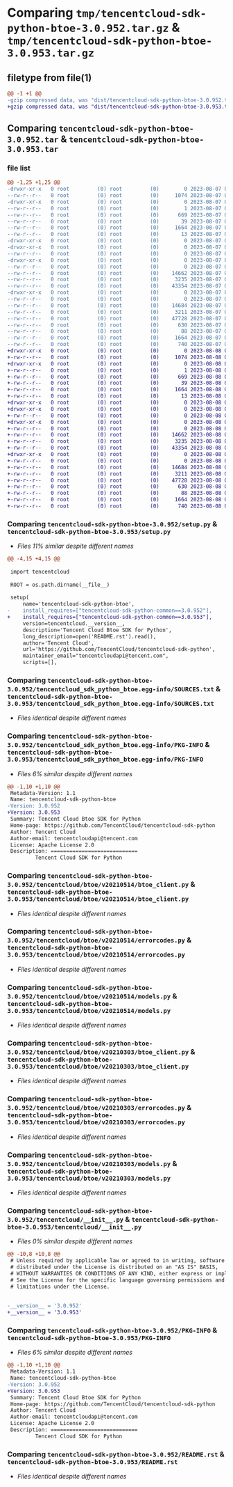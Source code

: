 # Comparing `tmp/tencentcloud-sdk-python-btoe-3.0.952.tar.gz` & `tmp/tencentcloud-sdk-python-btoe-3.0.953.tar.gz`

## filetype from file(1)

```diff
@@ -1 +1 @@
-gzip compressed data, was "dist/tencentcloud-sdk-python-btoe-3.0.952.tar", last modified: Mon Aug  7 08:47:31 2023, max compression
+gzip compressed data, was "dist/tencentcloud-sdk-python-btoe-3.0.953.tar", last modified: Tue Aug  8 00:19:26 2023, max compression
```

## Comparing `tencentcloud-sdk-python-btoe-3.0.952.tar` & `tencentcloud-sdk-python-btoe-3.0.953.tar`

### file list

```diff
@@ -1,25 +1,25 @@
-drwxr-xr-x   0 root         (0) root         (0)        0 2023-08-07 08:47:31.000000 tencentcloud-sdk-python-btoe-3.0.952/
--rw-r--r--   0 root         (0) root         (0)     1074 2023-08-07 08:47:31.000000 tencentcloud-sdk-python-btoe-3.0.952/setup.py
-drwxr-xr-x   0 root         (0) root         (0)        0 2023-08-07 08:47:31.000000 tencentcloud-sdk-python-btoe-3.0.952/tencentcloud_sdk_python_btoe.egg-info/
--rw-r--r--   0 root         (0) root         (0)        1 2023-08-07 08:47:31.000000 tencentcloud-sdk-python-btoe-3.0.952/tencentcloud_sdk_python_btoe.egg-info/dependency_links.txt
--rw-r--r--   0 root         (0) root         (0)      669 2023-08-07 08:47:31.000000 tencentcloud-sdk-python-btoe-3.0.952/tencentcloud_sdk_python_btoe.egg-info/SOURCES.txt
--rw-r--r--   0 root         (0) root         (0)       39 2023-08-07 08:47:31.000000 tencentcloud-sdk-python-btoe-3.0.952/tencentcloud_sdk_python_btoe.egg-info/requires.txt
--rw-r--r--   0 root         (0) root         (0)     1664 2023-08-07 08:47:31.000000 tencentcloud-sdk-python-btoe-3.0.952/tencentcloud_sdk_python_btoe.egg-info/PKG-INFO
--rw-r--r--   0 root         (0) root         (0)       13 2023-08-07 08:47:31.000000 tencentcloud-sdk-python-btoe-3.0.952/tencentcloud_sdk_python_btoe.egg-info/top_level.txt
-drwxr-xr-x   0 root         (0) root         (0)        0 2023-08-07 08:47:31.000000 tencentcloud-sdk-python-btoe-3.0.952/tencentcloud/
-drwxr-xr-x   0 root         (0) root         (0)        0 2023-08-07 08:47:31.000000 tencentcloud-sdk-python-btoe-3.0.952/tencentcloud/btoe/
--rw-r--r--   0 root         (0) root         (0)        0 2023-08-07 08:47:31.000000 tencentcloud-sdk-python-btoe-3.0.952/tencentcloud/btoe/__init__.py
-drwxr-xr-x   0 root         (0) root         (0)        0 2023-08-07 08:47:31.000000 tencentcloud-sdk-python-btoe-3.0.952/tencentcloud/btoe/v20210514/
--rw-r--r--   0 root         (0) root         (0)        0 2023-08-07 08:47:31.000000 tencentcloud-sdk-python-btoe-3.0.952/tencentcloud/btoe/v20210514/__init__.py
--rw-r--r--   0 root         (0) root         (0)    14662 2023-08-07 08:47:31.000000 tencentcloud-sdk-python-btoe-3.0.952/tencentcloud/btoe/v20210514/btoe_client.py
--rw-r--r--   0 root         (0) root         (0)     3235 2023-08-07 08:47:31.000000 tencentcloud-sdk-python-btoe-3.0.952/tencentcloud/btoe/v20210514/errorcodes.py
--rw-r--r--   0 root         (0) root         (0)    43354 2023-08-07 08:47:31.000000 tencentcloud-sdk-python-btoe-3.0.952/tencentcloud/btoe/v20210514/models.py
-drwxr-xr-x   0 root         (0) root         (0)        0 2023-08-07 08:47:31.000000 tencentcloud-sdk-python-btoe-3.0.952/tencentcloud/btoe/v20210303/
--rw-r--r--   0 root         (0) root         (0)        0 2023-08-07 08:47:31.000000 tencentcloud-sdk-python-btoe-3.0.952/tencentcloud/btoe/v20210303/__init__.py
--rw-r--r--   0 root         (0) root         (0)    14684 2023-08-07 08:47:31.000000 tencentcloud-sdk-python-btoe-3.0.952/tencentcloud/btoe/v20210303/btoe_client.py
--rw-r--r--   0 root         (0) root         (0)     3211 2023-08-07 08:47:31.000000 tencentcloud-sdk-python-btoe-3.0.952/tencentcloud/btoe/v20210303/errorcodes.py
--rw-r--r--   0 root         (0) root         (0)    47728 2023-08-07 08:47:31.000000 tencentcloud-sdk-python-btoe-3.0.952/tencentcloud/btoe/v20210303/models.py
--rw-r--r--   0 root         (0) root         (0)      630 2023-08-07 08:47:31.000000 tencentcloud-sdk-python-btoe-3.0.952/tencentcloud/__init__.py
--rw-r--r--   0 root         (0) root         (0)       88 2023-08-07 08:47:31.000000 tencentcloud-sdk-python-btoe-3.0.952/setup.cfg
--rw-r--r--   0 root         (0) root         (0)     1664 2023-08-07 08:47:31.000000 tencentcloud-sdk-python-btoe-3.0.952/PKG-INFO
--rw-r--r--   0 root         (0) root         (0)      740 2023-08-07 08:47:31.000000 tencentcloud-sdk-python-btoe-3.0.952/README.rst
+drwxr-xr-x   0 root         (0) root         (0)        0 2023-08-08 00:19:26.000000 tencentcloud-sdk-python-btoe-3.0.953/
+-rw-r--r--   0 root         (0) root         (0)     1074 2023-08-08 00:19:26.000000 tencentcloud-sdk-python-btoe-3.0.953/setup.py
+drwxr-xr-x   0 root         (0) root         (0)        0 2023-08-08 00:19:26.000000 tencentcloud-sdk-python-btoe-3.0.953/tencentcloud_sdk_python_btoe.egg-info/
+-rw-r--r--   0 root         (0) root         (0)        1 2023-08-08 00:19:26.000000 tencentcloud-sdk-python-btoe-3.0.953/tencentcloud_sdk_python_btoe.egg-info/dependency_links.txt
+-rw-r--r--   0 root         (0) root         (0)      669 2023-08-08 00:19:26.000000 tencentcloud-sdk-python-btoe-3.0.953/tencentcloud_sdk_python_btoe.egg-info/SOURCES.txt
+-rw-r--r--   0 root         (0) root         (0)       39 2023-08-08 00:19:26.000000 tencentcloud-sdk-python-btoe-3.0.953/tencentcloud_sdk_python_btoe.egg-info/requires.txt
+-rw-r--r--   0 root         (0) root         (0)     1664 2023-08-08 00:19:26.000000 tencentcloud-sdk-python-btoe-3.0.953/tencentcloud_sdk_python_btoe.egg-info/PKG-INFO
+-rw-r--r--   0 root         (0) root         (0)       13 2023-08-08 00:19:26.000000 tencentcloud-sdk-python-btoe-3.0.953/tencentcloud_sdk_python_btoe.egg-info/top_level.txt
+drwxr-xr-x   0 root         (0) root         (0)        0 2023-08-08 00:19:26.000000 tencentcloud-sdk-python-btoe-3.0.953/tencentcloud/
+drwxr-xr-x   0 root         (0) root         (0)        0 2023-08-08 00:19:26.000000 tencentcloud-sdk-python-btoe-3.0.953/tencentcloud/btoe/
+-rw-r--r--   0 root         (0) root         (0)        0 2023-08-08 00:19:26.000000 tencentcloud-sdk-python-btoe-3.0.953/tencentcloud/btoe/__init__.py
+drwxr-xr-x   0 root         (0) root         (0)        0 2023-08-08 00:19:26.000000 tencentcloud-sdk-python-btoe-3.0.953/tencentcloud/btoe/v20210514/
+-rw-r--r--   0 root         (0) root         (0)        0 2023-08-08 00:19:26.000000 tencentcloud-sdk-python-btoe-3.0.953/tencentcloud/btoe/v20210514/__init__.py
+-rw-r--r--   0 root         (0) root         (0)    14662 2023-08-08 00:19:26.000000 tencentcloud-sdk-python-btoe-3.0.953/tencentcloud/btoe/v20210514/btoe_client.py
+-rw-r--r--   0 root         (0) root         (0)     3235 2023-08-08 00:19:26.000000 tencentcloud-sdk-python-btoe-3.0.953/tencentcloud/btoe/v20210514/errorcodes.py
+-rw-r--r--   0 root         (0) root         (0)    43354 2023-08-08 00:19:26.000000 tencentcloud-sdk-python-btoe-3.0.953/tencentcloud/btoe/v20210514/models.py
+drwxr-xr-x   0 root         (0) root         (0)        0 2023-08-08 00:19:26.000000 tencentcloud-sdk-python-btoe-3.0.953/tencentcloud/btoe/v20210303/
+-rw-r--r--   0 root         (0) root         (0)        0 2023-08-08 00:19:26.000000 tencentcloud-sdk-python-btoe-3.0.953/tencentcloud/btoe/v20210303/__init__.py
+-rw-r--r--   0 root         (0) root         (0)    14684 2023-08-08 00:19:26.000000 tencentcloud-sdk-python-btoe-3.0.953/tencentcloud/btoe/v20210303/btoe_client.py
+-rw-r--r--   0 root         (0) root         (0)     3211 2023-08-08 00:19:26.000000 tencentcloud-sdk-python-btoe-3.0.953/tencentcloud/btoe/v20210303/errorcodes.py
+-rw-r--r--   0 root         (0) root         (0)    47728 2023-08-08 00:19:26.000000 tencentcloud-sdk-python-btoe-3.0.953/tencentcloud/btoe/v20210303/models.py
+-rw-r--r--   0 root         (0) root         (0)      630 2023-08-08 00:19:26.000000 tencentcloud-sdk-python-btoe-3.0.953/tencentcloud/__init__.py
+-rw-r--r--   0 root         (0) root         (0)       88 2023-08-08 00:19:26.000000 tencentcloud-sdk-python-btoe-3.0.953/setup.cfg
+-rw-r--r--   0 root         (0) root         (0)     1664 2023-08-08 00:19:26.000000 tencentcloud-sdk-python-btoe-3.0.953/PKG-INFO
+-rw-r--r--   0 root         (0) root         (0)      740 2023-08-08 00:19:26.000000 tencentcloud-sdk-python-btoe-3.0.953/README.rst
```

### Comparing `tencentcloud-sdk-python-btoe-3.0.952/setup.py` & `tencentcloud-sdk-python-btoe-3.0.953/setup.py`

 * *Files 11% similar despite different names*

```diff
@@ -4,15 +4,15 @@
 
 import tencentcloud
 
 ROOT = os.path.dirname(__file__)
 
 setup(
     name='tencentcloud-sdk-python-btoe',
-    install_requires=["tencentcloud-sdk-python-common==3.0.952"],
+    install_requires=["tencentcloud-sdk-python-common==3.0.953"],
     version=tencentcloud.__version__,
     description='Tencent Cloud Btoe SDK for Python',
     long_description=open('README.rst').read(),
     author='Tencent Cloud',
     url='https://github.com/TencentCloud/tencentcloud-sdk-python',
     maintainer_email="tencentcloudapi@tencent.com",
     scripts=[],
```

### Comparing `tencentcloud-sdk-python-btoe-3.0.952/tencentcloud_sdk_python_btoe.egg-info/SOURCES.txt` & `tencentcloud-sdk-python-btoe-3.0.953/tencentcloud_sdk_python_btoe.egg-info/SOURCES.txt`

 * *Files identical despite different names*

### Comparing `tencentcloud-sdk-python-btoe-3.0.952/tencentcloud_sdk_python_btoe.egg-info/PKG-INFO` & `tencentcloud-sdk-python-btoe-3.0.953/tencentcloud_sdk_python_btoe.egg-info/PKG-INFO`

 * *Files 6% similar despite different names*

```diff
@@ -1,10 +1,10 @@
 Metadata-Version: 1.1
 Name: tencentcloud-sdk-python-btoe
-Version: 3.0.952
+Version: 3.0.953
 Summary: Tencent Cloud Btoe SDK for Python
 Home-page: https://github.com/TencentCloud/tencentcloud-sdk-python
 Author: Tencent Cloud
 Author-email: tencentcloudapi@tencent.com
 License: Apache License 2.0
 Description: ============================
         Tencent Cloud SDK for Python
```

### Comparing `tencentcloud-sdk-python-btoe-3.0.952/tencentcloud/btoe/v20210514/btoe_client.py` & `tencentcloud-sdk-python-btoe-3.0.953/tencentcloud/btoe/v20210514/btoe_client.py`

 * *Files identical despite different names*

### Comparing `tencentcloud-sdk-python-btoe-3.0.952/tencentcloud/btoe/v20210514/errorcodes.py` & `tencentcloud-sdk-python-btoe-3.0.953/tencentcloud/btoe/v20210514/errorcodes.py`

 * *Files identical despite different names*

### Comparing `tencentcloud-sdk-python-btoe-3.0.952/tencentcloud/btoe/v20210514/models.py` & `tencentcloud-sdk-python-btoe-3.0.953/tencentcloud/btoe/v20210514/models.py`

 * *Files identical despite different names*

### Comparing `tencentcloud-sdk-python-btoe-3.0.952/tencentcloud/btoe/v20210303/btoe_client.py` & `tencentcloud-sdk-python-btoe-3.0.953/tencentcloud/btoe/v20210303/btoe_client.py`

 * *Files identical despite different names*

### Comparing `tencentcloud-sdk-python-btoe-3.0.952/tencentcloud/btoe/v20210303/errorcodes.py` & `tencentcloud-sdk-python-btoe-3.0.953/tencentcloud/btoe/v20210303/errorcodes.py`

 * *Files identical despite different names*

### Comparing `tencentcloud-sdk-python-btoe-3.0.952/tencentcloud/btoe/v20210303/models.py` & `tencentcloud-sdk-python-btoe-3.0.953/tencentcloud/btoe/v20210303/models.py`

 * *Files identical despite different names*

### Comparing `tencentcloud-sdk-python-btoe-3.0.952/tencentcloud/__init__.py` & `tencentcloud-sdk-python-btoe-3.0.953/tencentcloud/__init__.py`

 * *Files 0% similar despite different names*

```diff
@@ -10,8 +10,8 @@
 # Unless required by applicable law or agreed to in writing, software
 # distributed under the License is distributed on an "AS IS" BASIS,
 # WITHOUT WARRANTIES OR CONDITIONS OF ANY KIND, either express or implied.
 # See the License for the specific language governing permissions and
 # limitations under the License.
 
 
-__version__ = '3.0.952'
+__version__ = '3.0.953'
```

### Comparing `tencentcloud-sdk-python-btoe-3.0.952/PKG-INFO` & `tencentcloud-sdk-python-btoe-3.0.953/PKG-INFO`

 * *Files 6% similar despite different names*

```diff
@@ -1,10 +1,10 @@
 Metadata-Version: 1.1
 Name: tencentcloud-sdk-python-btoe
-Version: 3.0.952
+Version: 3.0.953
 Summary: Tencent Cloud Btoe SDK for Python
 Home-page: https://github.com/TencentCloud/tencentcloud-sdk-python
 Author: Tencent Cloud
 Author-email: tencentcloudapi@tencent.com
 License: Apache License 2.0
 Description: ============================
         Tencent Cloud SDK for Python
```

### Comparing `tencentcloud-sdk-python-btoe-3.0.952/README.rst` & `tencentcloud-sdk-python-btoe-3.0.953/README.rst`

 * *Files identical despite different names*

